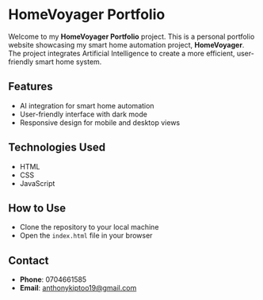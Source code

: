 # HomeVoyager Portfolio

Welcome to my **HomeVoyager Portfolio** project. This is a personal portfolio website showcasing my smart home automation project, **HomeVoyager**. The project integrates Artificial Intelligence to create a more efficient, user-friendly smart home system.

## Features

- AI integration for smart home automation
- User-friendly interface with dark mode
- Responsive design for mobile and desktop views

## Technologies Used

- HTML
- CSS
- JavaScript

## How to Use

- Clone the repository to your local machine
- Open the `index.html` file in your browser

## Contact

- **Phone**: 0704661585
- **Email**: anthonykiptoo19@gmail.com
